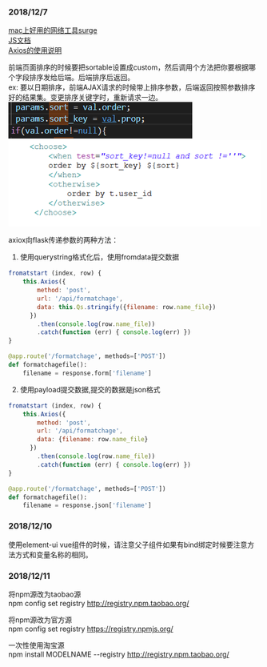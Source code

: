 ### 2018/12/7
[mac上好用的网络工具surge](https://www.nssurge.com/)     
[JS文档](https://developer.mozilla.org/zh-CN/)     
[Axios的使用说明](https://www.kancloud.cn/yunye/axios/234845)     

前端页面排序的时候要把sortable设置成custom，然后调用个方法把你要根据哪个字段排序发给后端。后端排序后返回。      
ex: 要以日期排序，前端AJAX请求的时候带上排序参数，后端返回按照参数排序好的结果集。变更排序关键字时，重新请求一边。     
![JS](./image/sort1.png)![HTML](./image/sort2.png)

axiox向flask传递参数的两种方法：
1. 使用querystring格式化后，使用fromdata提交数据
```js
fromatstart (index, row) {
    this.Axios({
        method: 'post',
        url: '/api/formatchage',
        data: this.Qs.stringify({filename: row.name_file})
      })
        .then(console.log(row.name_file))
        .catch(function (err) { console.log(err) })
}
```
```python
@app.route('/formatchage', methods=['POST'])
def formatchagefile():
    filename = response.form['filename']
```

2. 使用payload提交数据,提交的数据是json格式
```js
fromatstart (index, row) {
    this.Axios({
        method: 'post',
        url: '/api/formatchage',
        data: {filename: row.name_file}
      })
        .then(console.log(row.name_file))
        .catch(function (err) { console.log(err) })
}
```
```python
@app.route('/formatchage', methods=['POST'])
def formatchagefile():
    filename = response.json['filename']
```
### 2018/12/10     
使用element-ui vue组件的时候，请注意父子组件如果有bind绑定时候要注意方法方式和变量名称的相同。

### 2018/12/11
将npm源改为taobao源     
npm config set registry http://registry.npm.taobao.org/     

将npm源改为官方源     
npm config set registry https://registry.npmjs.org/     

一次性使用淘宝源     
npm install MODELNAME --registry http://registry.npm.taobao.org/      
